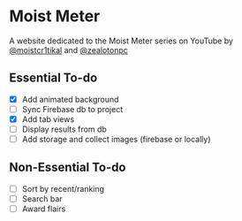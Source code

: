 # Moist Meter

A website dedicated to the Moist Meter series on YouTube by [@moistcr1tikal](https://twitter.com/moistcr1tikal) and [@zealotonpc](https://twitter.com/zealotonpc)

## Essential To-do

- [x] Add animated background
- [ ] Sync Firebase db to project
- [x] Add tab views
- [ ] Display results from db
- [ ] Add storage and collect images (firebase or locally)

## Non-Essential To-do

- [ ] Sort by recent/ranking
- [ ] Search bar
- [ ] Award flairs
